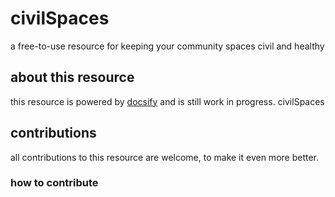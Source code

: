 # civilSpaces
a free-to-use resource for keeping your community spaces civil and healthy

## about this resource
this resource is powered by [docsify](https://docsify.js.org/#/) and is still work in progress.
civilSpaces 

## contributions
all contributions to this resource are welcome, to make it even more better.
### how to contribute

